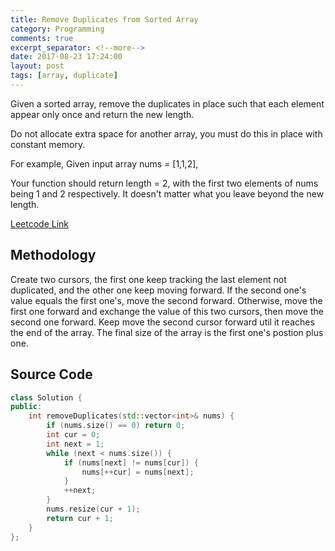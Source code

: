 ```yaml
---
title: Remove Duplicates from Sorted Array
category: Programming
comments: true
excerpt_separator: <!--more-->
date: 2017-08-23 17:24:00
layout: post
tags: [array, duplicate]
---
```

Given a sorted array, remove the duplicates in place such that each element appear only once and return the new length.

Do not allocate extra space for another array, you must do this in place with constant memory.

For example,
Given input array nums = [1,1,2],

Your function should return length = 2, with the first two elements of nums being 1 and 2 respectively. It doesn't matter what you leave beyond the new length.
<!--more-->

[Leetcode Link](https://leetcode.com/problems/remove-duplicates-from-sorted-array)

## Methodology
Create two cursors, the first one keep tracking the last element not duplicated, and the other one keep moving forward. If the second one's value equals the first one's, move the second forward. Otherwise, move the first one forward and exchange the value of this two cursors, then move the second one forward. Keep move the second cursor forward util it reaches the end of the array. The final size of the array is the first one's postion plus one.

## Source Code
```C++
class Solution {
public:
    int removeDuplicates(std::vector<int>& nums) {
        if (nums.size() == 0) return 0;
        int cur = 0;
        int next = 1;
        while (next < nums.size()) {
            if (nums[next] != nums[cur]) {
                nums[++cur] = nums[next];
            }
            ++next;
        }
        nums.resize(cur + 1);
        return cur + 1;
    }
};
```
